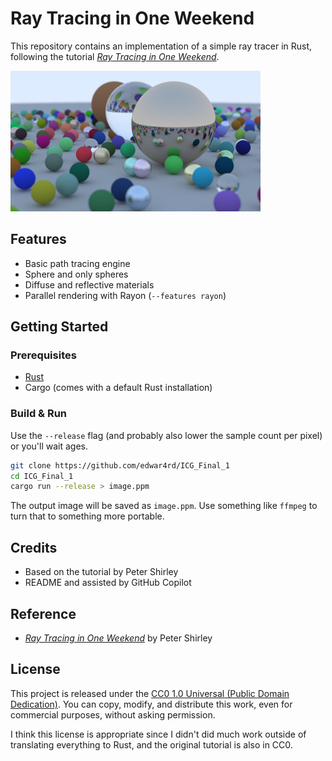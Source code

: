 # Ray Tracing in One Weekend

This repository contains an implementation of a simple ray tracer in Rust, following the tutorial [_Ray Tracing in One Weekend_](https://raytracing.github.io/books/RayTracingInOneWeekend.html).

![final image of the project](images/final-image.png)

## Features

- Basic path tracing engine
- Sphere and only spheres
- Diffuse and reflective materials
- Parallel rendering with Rayon (`--features rayon`)

## Getting Started

### Prerequisites

- [Rust](https://www.rust-lang.org/tools/install)
- Cargo (comes with a default Rust installation)

### Build & Run

Use the `--release` flag (and probably also lower the sample count per pixel) or you'll wait ages.

```bash
git clone https://github.com/edwar4rd/ICG_Final_1
cd ICG_Final_1
cargo run --release > image.ppm
```

The output image will be saved as `image.ppm`.
Use something like `ffmpeg` to turn that to something more portable.

## Credits

- Based on the tutorial by Peter Shirley
- README and assisted by GitHub Copilot

## Reference

- [_Ray Tracing in One Weekend_](https://raytracing.github.io/books/RayTracingInOneWeekend.html) by Peter Shirley

## License

This project is released under the [CC0 1.0 Universal (Public Domain Dedication)](https://creativecommons.org/publicdomain/zero/1.0/). You can copy, modify, and distribute this work, even for commercial purposes, without asking permission.

I think this license is appropriate since I didn't did much work outside of translating everything to Rust, and the original tutorial is also in CC0.
